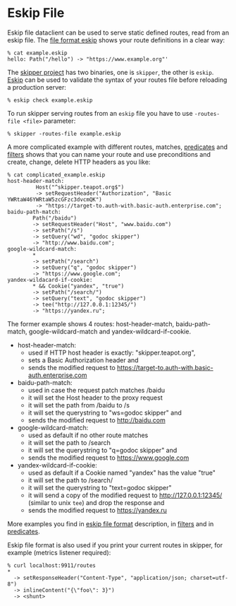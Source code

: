 # Eskip File

Eskip file dataclient can be used to serve static defined routes, read
from an eskip file. The [file format eskip](https://godoc.org/github.com/zalando/skipper/eskip)
shows your route definitions in a clear way:

    % cat example.eskip
    hello: Path("/hello") -> "https://www.example.org"'

The [skipper project](https://github.com/zalando/skipper) has two
binaries, one is `skipper`, the other is `eskip`.
[Eskip](https://godoc.org/github.com/zalando/skipper/cmd/eskip)
can be used to validate the syntax of your routes file before
reloading a production server:

    % eskip check example.eskip

To run skipper serving routes from an `eskip` file you have to use
`-routes-file <file>` parameter:

    % skipper -routes-file example.eskip


A more complicated example with different routes, matches,
[predicates](https://godoc.org/github.com/zalando/skipper/predicates) and
[filters](https://godoc.org/github.com/zalando/skipper/filters) shows that
you can name your route and use preconditions and create, change, delete
HTTP headers as you like:

    % cat complicated_example.eskip
    host-header-match:
             Host("^skipper.teapot.org$")
             -> setRequestHeader("Authorization", "Basic YWRtaW46YWRtaW5zcGFzc3dvcmQK")
             -> "https://target-to.auth-with.basic-auth.enterprise.com";
    baidu-path-match:
            Path("/baidu")
            -> setRequestHeader("Host", "www.baidu.com")
            -> setPath("/s")
            -> setQuery("wd", "godoc skipper")
            -> "http://www.baidu.com";
    google-wildcard-match:
            *
            -> setPath("/search")
            -> setQuery("q", "godoc skipper")
            -> "https://www.google.com";
    yandex-wildacard-if-cookie:
            * && Cookie("yandex", "true")
            -> setPath("/search/")
            -> setQuery("text", "godoc skipper")
            -> tee("http://127.0.0.1:12345/")
            -> "https://yandex.ru";

The former example shows 4 routes: host-header-match,
baidu-path-match, google-wildcard-match and yandex-wildcard-if-cookie.

- host-header-match:
  - used if HTTP host header is exactly: "skipper.teapot.org",
  - sets a Basic Authorization header and
  - sends the modified request to https://target-to.auth-with.basic-auth.enterprise.com
- baidu-path-match:
  - used in case the request patch matches /baidu
  - it will set the Host header to the proxy request
  - it will set the path from /baidu to /s
  - it will set the querystring to "ws=godoc skipper" and
  - sends the modified request to http://baidu.com
- google-wildcard-match:
  - used as default if no other route matches
  - it will set the path to /search
  - it will set the querystring to "q=godoc skipper" and
  - sends the modified request to https://www.google.com
- yandex-wildcard-if-cookie:
  - used as default if a Cookie named "yandex" has the value "true"
  - it will set the path to /search/
  - it will set the querystring to "text=godoc skipper"
  - it will send a copy of the modified request to http://127.0.0.1:12345/ (similar to unix `tee`) and drop the response and
  - sends the modified request to https://yandex.ru

More examples you find in [eskip file format](https://godoc.org/github.com/zalando/skipper/eskip)
description, in [filters](https://godoc.org/github.com/zalando/skipper/filters)
and in [predicates](https://godoc.org/github.com/zalando/skipper/predicates).


Eskip file format is also used if you print your current routes in skipper,
for example (metrics listener required):

    % curl localhost:9911/routes
    *
      -> setResponseHeader("Content-Type", "application/json; charset=utf-8")
      -> inlineContent("{\"foo\": 3}")
      -> <shunt>
